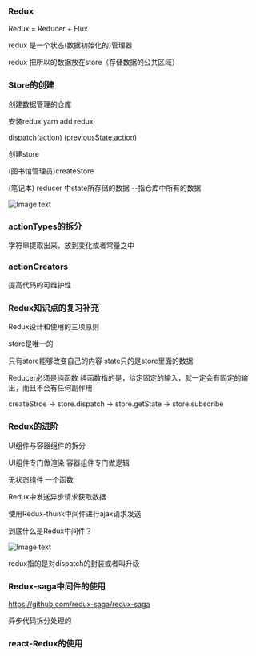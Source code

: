 ### Redux
Redux = Reducer + Flux

redux 是一个状态(数据初始化的)管理器

redux 把所以的数据放在store（存储数据的公共区域）

### Store的创建
创建数据管理的仓库

安装redux  yarn add redux

dispatch(action)  (previousState,action)

创建store  

(图书馆管理员)createStore

(笔记本) reducer  中state所存储的数据 --指仓库中所有的数据

![Image text](http://awsinst.com/github/store.png )

### actionTypes的拆分
字符串提取出来，放到变化或者常量之中

### actionCreators 
提高代码的可维护性

### Redux知识点的复习补充
Redux设计和使用的三项原则

store是唯一的

只有store能够改变自己的内容   state只的是store里面的数据

Reducer必须是纯函数  纯函数指的是，给定固定的输入，就一定会有固定的输出，而且不会有任何副作用

createStroe ->   store.dispatch   ->   store.getState    ->   store.subscribe


### Redux的进阶

UI组件与容器组件的拆分

UI组件专门做渲染  容器组件专门做逻辑

无状态组件   一个函数

Redux中发送异步请求获取数据

使用Redux-thunk中间件进行ajax请求发送

到底什么是Redux中间件？

![Image text](http://awsinst.com/github/store1.png )

redux指的是对dispatch的封装或者叫升级

### Redux-saga中间件的使用

https://github.com/redux-saga/redux-saga

异步代码拆分处理的

### react-Redux的使用

